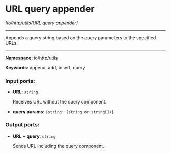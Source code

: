 # URL query appender

_[io/http/utils/URL query appender]_

---

Appends a query string based on the query parameters to the specified URLs.

---

__Namespace__: io/http/utils

__Keywords__: append, add, insert, query

### Input ports:

* __URL__: ` string `

    Receives URL without the query component.


* __query params__: ` {string: (string or string[])} `

### Output ports:

* __URL + query__: ` string `

    Sends URL including the query component.

